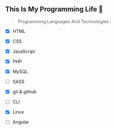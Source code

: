 ## **This Is My Programming Life** 👋

<!--
**heshamali/heshamali** is a ✨ _special_ ✨ repository because its `README.md` (this file) appears on your GitHub profile.

Here are some ideas to get you started:

- 🔭 I’m currently working on ...
- 🌱 I’m currently learning ...
- 👯 I’m looking to collaborate on ...
- 🤔 I’m looking for help with ...
- 💬 Ask me about ...
- 📫 How to reach me: ...
- 😄 Pronouns: ...
- ⚡ Fun fact: ...
-->
> Programming Languages And Technologies :


- [x] HTML
- [x] CSS
- [x] JavaScript
- [x] PHP
- [x] MySQL
- [ ] SASS
- [x] git & github
- [ ] CLI
- [x] Linux
- [ ] Angular


